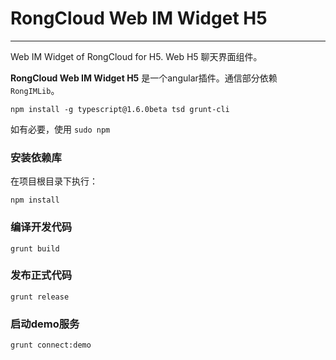 # RongCloud Web IM Widget H5

---
Web IM Widget of RongCloud for H5. Web H5 聊天界面组件。

**RongCloud Web IM Widget H5** 是一个angular插件。通信部分依赖 `RongIMLib`。  

```
npm install -g typescript@1.6.0beta tsd grunt-cli
```

如有必要，使用 `sudo npm`

### 安装依赖库

在项目根目录下执行：

```
npm install
```

### 编译开发代码

```
grunt build
```

### 发布正式代码

```
grunt release
```

### 启动demo服务

```
grunt connect:demo
```
